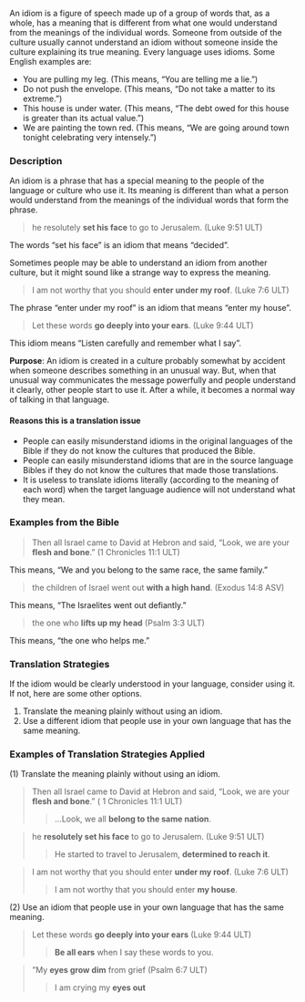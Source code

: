 
An idiom is a figure of speech made up of a group of words that, as a whole, has a meaning that is different from what one would understand from the meanings of the individual words. Someone from outside of the culture usually cannot understand an idiom without someone inside the culture explaining its true meaning. Every language uses idioms. Some English examples are:

* You are pulling my leg. (This means, “You are telling me a lie.”)
* Do not push the envelope. (This means, “Do not take a matter to its extreme.”)
* This house is under water. (This means, “The debt owed for this house is greater than its actual value.”)
* We are painting the town red. (This means, “We are going around town tonight celebrating very intensely.”)

### Description

An idiom is a phrase that has a special meaning to the people of the language or culture who use it. Its meaning is different than what a person would understand from the meanings of the individual words that form the phrase.

> he resolutely **set his face** to go to Jerusalem. (Luke 9:51 ULT)

The words “set his face” is an idiom that means “decided”.

Sometimes people may be able to understand an idiom from another culture, but it might sound like a strange way to express the meaning.

> I am not worthy that you should **enter under my roof**. (Luke 7:6 ULT)

The phrase “enter under my roof” is an idiom that means “enter my house”.

> Let these words **go deeply into your ears**. (Luke 9:44 ULT)

This idiom means “Listen carefully and remember what I say”.

**Purpose**: An idiom is created in a culture probably somewhat by accident when someone describes something in an unusual way. But, when that unusual way communicates the message powerfully and people understand it clearly, other people start to use it. After a while, it becomes a normal way of talking in that language.

#### Reasons this is a translation issue

* People can easily misunderstand idioms in the original languages of the Bible if they do not know the cultures that produced the Bible.
* People can easily misunderstand idioms that are in the source language Bibles if they do not know the cultures that made those translations.
* It is useless to translate idioms literally (according to the meaning of each word) when the target language audience will not understand what they mean.

### Examples from the Bible

> Then all Israel came to David at Hebron and said, “Look, we are your **flesh and bone**.” (1 Chronicles 11:1 ULT)

This means, “We and you belong to the same race, the same family.”

> the children of Israel went out **with a high hand**. (Exodus 14:8 ASV)

This means, “The Israelites went out defiantly.”

> the one who **lifts up my head** (Psalm 3:3 ULT)

This means, “the one who helps me.”

### Translation Strategies

If the idiom would be clearly understood in your language, consider using it. If not, here are some other options.

1. Translate the meaning plainly without using an idiom.
1. Use a different idiom that people use in your own language that has the same meaning.

### Examples of Translation Strategies Applied

(1) Translate the meaning plainly without using an idiom.

> Then all Israel came to David at Hebron and said, “Look, we are your **flesh and bone**.” ( 1 Chronicles 11:1 ULT)  
>> …Look, we all **belong to the same nation**.
  
> he **resolutely set his face** to go to Jerusalem. (Luke 9:51 ULT)  
>> He started to travel to Jerusalem, **determined to reach it**.
  
> I am not worthy that you should enter **under my roof**. (Luke 7:6 ULT)  
>> I am not worthy that you should enter **my house**.

(2) Use an idiom that people use in your own language that has the same meaning.

> Let these words **go deeply into your ears** (Luke 9:44 ULT)  
>> **Be all ears** when I say these words to you.
  
> ”My **eyes grow dim** from grief (Psalm 6:7 ULT)  
>> I am crying my **eyes out** 

